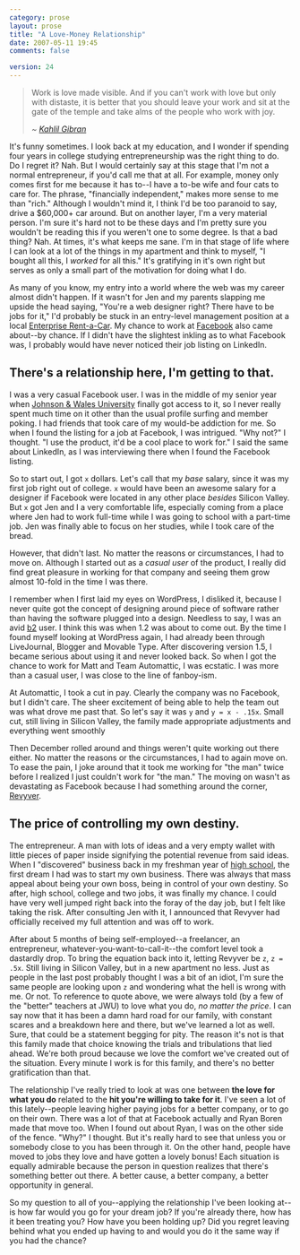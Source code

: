 ```yaml
---
category: prose
layout: prose
title: "A Love-Money Relationship"
date: 2007-05-11 19:45
comments: false

version: 24
---
```


> Work is love made visible. And if you can't work with love but only with distaste, it is better that you should leave your work and sit at the gate of the temple and take alms of the people who work with joy.
>
> <cite>~ [Kahlil Gibran][1]</cite>

It's funny sometimes. I look back at my education, and I wonder if spending four years in college studying entrepreneurship was the right thing to do. Do I regret it? Nah. But I would certainly say at this stage that I'm not a normal entrepreneur, if you'd call me that at all. For example, money only comes first for me because it has to--I have a to-be wife and four cats to care for. The phrase, "financially independent," makes more sense to me than "rich." Although I wouldn't mind it, I think I'd be too paranoid to say, drive a $60,000+ car around. But on another layer, I'm a very material person. I'm sure it's hard not to be these days and I'm pretty sure you wouldn't be reading this if you weren't one to some degree. Is that a bad thing? Nah. At times, it's what keeps me sane. I'm in that stage of life where I can look at a lot of the things in my apartment and think to myself, "I bought all this, I *worked* for all this." It's gratifying in it's own right but serves as only a small part of the motivation for doing what I do.

As many of you know, my entry into a world where the web was my career almost didn't happen. If it wasn't for Jen and my parents slapping me upside the head saying, "You're a web designer right? There have to be jobs for it," I'd probably be stuck in an entry-level management position at a local [Enterprise Rent-a-Car][2]. My chance to work at [Facebook][3] also came about--by chance. If I didn't have the slightest inkling as to what Facebook was, I probably would have never noticed their job listing on LinkedIn.

## There's a relationship here, I'm getting to that.

I was a very casual Facebook user. I was in the middle of my senior year when [Johnson & Wales University][4] finally got access to it, so I never really spent much time on it other than the usual profile surfing and member poking. I had friends that took care of my would-be addiction for me. So when I found the listing for a job at Facebook, I was intrigued. "Why not?" I thought. "I use the product, it'd be a cool place to work for." I said the same about LinkedIn, as I was interviewing there when I found the Facebook listing.

So to start out, I got `x` dollars. Let's call that my *base* salary, since it was my first job right out of college. `x` would have been an awesome salary for a designer if Facebook were located in any other place *besides* Silicon Valley. But `x` got Jen and I a very comfortable life, especially coming from a place where Jen had to work full-time while I was going to school with a part-time job. Jen was finally able to focus on her studies, while I took care of the bread.

However, that didn't last. No matter the reasons or circumstances, I had to move on. Although I started out as a *casual user* of the product, I really did find great pleasure in working for that company and seeing them grow almost 10-fold in the time I was there.

I remember when I first laid my eyes on WordPress, I disliked it, because I never quite got the concept of designing around piece of software rather than having the software plugged into a design. Needless to say, I was an avid [b2][5] user. I think this was when 1.2 was about to come out. By the time I found myself looking at WordPress again, I had already been through LiveJournal, Blogger and Movable Type. After discovering version 1.5, I became serious about using it and never looked back. So when I got the chance to work for Matt and Team Automattic, I was ecstatic. I was more than a casual user, I was close to the line of fanboy-ism.

At Automattic, I took a cut in pay. Clearly the company was no Facebook, but I didn't care. The sheer excitement of being able to help the team out was what drove me past that. So let's say it was `y` and `y = x - .15x`. Small cut, still living in Silicon Valley, the family made appropriate adjustments and everything went smoothly

Then December rolled around and things weren't quite working out there either. No matter the reasons or the circumstances, I had to again move on. To ease the pain, I joke around that it took me working for "the man" twice before I realized I just couldn't work for "the man." The moving on wasn't as devastating as Facebook because I had something around the corner, [Revyver][6].

## The price of controlling my own destiny.

The entrepreneur. A man with lots of ideas and a very empty wallet with little pieces of paper inside signifying the potential revenue from said ideas. When I "discovered" business back in my freshman year of [high school][7], the first dream I had was to start my own business. There was always that mass appeal about being your own boss, being in control of your own destiny. So after, high school, college and two jobs, it was finally my chance. I could have very well jumped right back into the foray of the day job, but I felt like taking the risk. After consulting Jen with it, I announced that Revyver had officially received my full attention and was off to work.

After about 5 months of being self-employed--a freelancer, an entrepreneur, whatever-you-want-to-call-it--the comfort level took a dastardly drop. To bring the equation back into it, letting Revyver be `z`, `z = .5x`. Still living in Silicon Valley, but in a new apartment no less. Just as people in the last post probably thought I was a bit of an idiot, I'm sure the same people are looking upon `z` and wondering what the hell is wrong with me. Or not. To reference to quote above, we were always told (by a few of the "better" teachers at JWU) to love what you do, *no matter the price*. I can say now that it has been a damn hard road for our family, with constant scares and a breakdown here and there, but we've learned a lot as well. Sure, that could be a statement begging for pity. The reason it's not is that this family made that choice knowing the trials and tribulations that lied ahead. We're both proud because we love the comfort we've created out of the situation. Every minute I work is for this family, and there's no better gratification than that.

The relationship I've really tried to look at was one between **the love for what you do** related to the **hit you're willing to take for it**. I've seen a lot of this lately--people leaving higher paying jobs for a better company, or to go on their own. There was a lot of that at Facebook actually and Ryan Boren made that move too. When I found out about Ryan, I was on the other side of the fence. "Why?" I thought. But it's really hard to see that unless you or somebody close to you has been through it. On the other hand, people have moved to jobs they love and have gotten a lovely bonus! Each situation is equally admirable because the person in question realizes that there's something better out there. A better cause, a better company, a better opportunity in general.

So my question to all of you--applying the relationship I've been looking at--is how far would you go for your dream job? If you're already there, how has it been treating you? How have you been holding up? Did you regret leaving behind what you ended up having to and would you do it the same way if you had the chance?

[1]: http://en.wikipedia.org/wiki/Khalil_Gibran/
[2]: http://enterprise.com/
[3]: http://facebook.com/
[4]: http://jwu.edu/
[5]: http://cafelog.net/
[6]: http://revyver.com/
[7]: http://www.brrsd.k12.nj.us/brhs/hsindex.html
